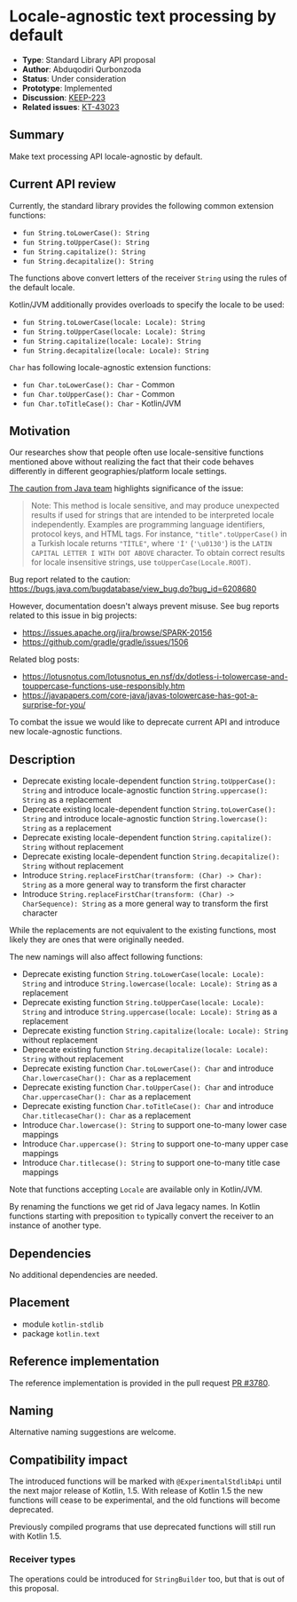 # Locale-agnostic text processing by default

* **Type**: Standard Library API proposal
* **Author**: Abduqodiri Qurbonzoda
* **Status**: Under consideration
* **Prototype**: Implemented
* **Discussion**: [KEEP-223](https://github.com/Kotlin/KEEP/issues/223)
* **Related issues**: [KT-43023](https://youtrack.jetbrains.com/issue/KT-43023)

## Summary

Make text processing API locale-agnostic by default.

## Current API review

Currently, the standard library provides the following сommon extension functions: 
* `fun String.toLowerCase(): String`
* `fun String.toUpperCase(): String`
* `fun String.capitalize(): String`
* `fun String.decapitalize(): String`

The functions above convert letters of the receiver `String` using the rules of the default locale.

Kotlin/JVM additionally provides overloads to specify the locale to be used:
* `fun String.toLowerCase(locale: Locale): String`
* `fun String.toUpperCase(locale: Locale): String`
* `fun String.capitalize(locale: Locale): String`
* `fun String.decapitalize(locale: Locale): String`

`Char` has following locale-agnostic extension functions:
* `fun Char.toLowerCase(): Char` - Common
* `fun Char.toUpperCase(): Char` - Common
* `fun Char.toTitleCase(): Char` - Kotlin/JVM

## Motivation

Our researches show that people often use locale-sensitive functions mentioned above without realizing the fact that their code behaves differently 
in different geographies/platform locale settings. 

[The caution from Java team](https://docs.oracle.com/en/java/javase/11/docs/api/java.base/java/lang/String.html#toUpperCase()) highlights significance of the issue:
>Note: This method is locale sensitive, and may produce unexpected results if used for strings that are intended to be interpreted locale independently. 
>Examples are programming language identifiers, protocol keys, and HTML tags. For instance, `"title".toUpperCase()` in a Turkish locale returns `"TİTLE"`, 
>where `'İ'` (`'\u0130'`) is the `LATIN CAPITAL LETTER I WITH DOT ABOVE` character. To obtain correct results for locale insensitive strings, use `toUpperCase(Locale.ROOT)`.

Bug report related to the caution: https://bugs.java.com/bugdatabase/view_bug.do?bug_id=6208680 

However, documentation doesn't always prevent misuse. See bug reports related to this issue in big projects:
* https://issues.apache.org/jira/browse/SPARK-20156
* https://github.com/gradle/gradle/issues/1506

Related blog posts:
* https://lotusnotus.com/lotusnotus_en.nsf/dx/dotless-i-tolowercase-and-touppercase-functions-use-responsibly.htm
* https://javapapers.com/core-java/javas-tolowercase-has-got-a-surprise-for-you/

To combat the issue we would like to deprecate current API and introduce new locale-agnostic functions.

## Description

* Deprecate existing locale-dependent function `String.toUpperCase(): String` and introduce locale-agnostic function `String.uppercase(): String` as a replacement 
* Deprecate existing locale-dependent function `String.toLowerCase(): String` and introduce locale-agnostic function `String.lowercase(): String` as a replacement 
* Deprecate existing locale-dependent function `String.capitalize(): String` without replacement
* Deprecate existing locale-dependent function `String.decapitalize(): String` without replacement
* Introduce `String.replaceFirstChar(transform: (Char) -> Char): String` as a more general way to transform the first character
* Introduce `String.replaceFirstChar(transform: (Char) -> CharSequence): String` as a more general way to transform the first character

While the replacements are not equivalent to the existing functions, most likely they are ones that were originally needed.

The new namings will also affect following functions:

* Deprecate existing function `String.toLowerCase(locale: Locale): String` and introduce `String.lowercase(locale: Locale): String` as a replacement
* Deprecate existing function `String.toUpperCase(locale: Locale): String` and introduce `String.uppercase(locale: Locale): String` as a replacement
* Deprecate existing function `String.capitalize(locale: Locale): String` without replacement
* Deprecate existing function `String.decapitalize(locale: Locale): String` without replacement
* Deprecate existing function `Char.toLowerCase(): Char` and introduce `Char.lowercaseChar(): Char` as a replacement
* Deprecate existing function `Char.toUpperCase(): Char` and introduce `Char.uppercaseChar(): Char` as a replacement
* Deprecate existing function `Char.toTitleCase(): Char` and introduce `Char.titlecaseChar(): Char` as a replacement
* Introduce `Char.lowercase(): String` to support one-to-many lower case mappings
* Introduce `Char.uppercase(): String` to support one-to-many upper case mappings
* Introduce `Char.titlecase(): String` to support one-to-many title case mappings

Note that functions accepting `Locale` are available only in Kotlin/JVM.

By renaming the functions we get rid of Java legacy names. 
In Kotlin functions starting with preposition `to` typically convert the receiver to an instance of another type.

## Dependencies

No additional dependencies are needed.

## Placement

- module `kotlin-stdlib`
- package `kotlin.text`

## Reference implementation

The reference implementation is provided in the pull request [PR #3780](https://github.com/JetBrains/kotlin/pull/3780).

## Naming

Alternative naming suggestions are welcome.

## Compatibility impact

The introduced functions will be marked with `@ExperimentalStdlibApi` until the next major release of Kotlin, 1.5.
With release of Kotlin 1.5 the new functions will cease to be experimental, and the old functions will become deprecated.

Previously compiled programs that use deprecated functions will still run with Kotlin 1.5.

### Receiver types

The operations could be introduced for `StringBuilder` too, but that is out of this proposal.
